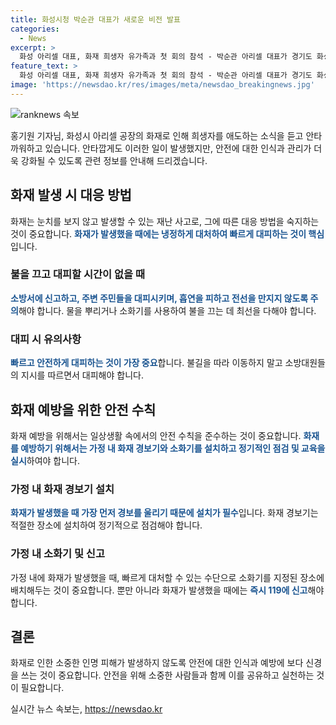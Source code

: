 ```yaml
---
title: 화성시청 박순관 대표가 새로운 비전 발표
categories:
  - News
excerpt: >
  화성 아리셀 대표, 화재 희생자 유가족과 첫 회의 참석 - 박순관 아리셀 대표가 경기도 화성시청에서 열린 화재 희생자 유가족과의 첫 회의에 참석했다. 화성시 서신면 아리셀 공장에서 발생한 화재로 인해 31명의 사상자가 발생한 가운데, 아리셀 대표의 참석으로 관련 사건에 대한 관심이 높아지고 있다.
feature_text: >
  화성 아리셀 대표, 화재 희생자 유가족과 첫 회의 참석 - 박순관 아리셀 대표가 경기도 화성시청에서 열린 화재 희생자 유가족과의 첫 회의에 참석했다. 화성시 서신면 아리셀 공장에서 발생한 화재로 인해 31명의 사상자가 발생한 가운데, 아리셀 대표의 참석으로 관련 사건에 대한 관심이 높아지고 있다.
image: 'https://newsdao.kr/res/images/meta/newsdao_breakingnews.jpg'
---
```


<p><img src="https://newsdao.kr/res/images/meta/newsdao_breakingnews.jpg" alt="ranknews 속보" /></p>

<p>홍기원 기자님, 화성시 아리셀 공장의 화재로 인해 희생자를 애도하는 소식을 듣고 안타까워하고 있습니다. 안타깝게도 이러한 일이 발생했지만, 안전에 대한 인식과 관리가 더욱 강화될 수 있도록 관련 정보를 안내해 드리겠습니다.</p>

<h2 data-ke-size="size26">화재 발생 시 대응 방법</h2>

<p data-ke-size="size16">화재는 눈치를 보지 않고 발생할 수 있는 재난 사고로, 그에 따른 대응 방법을 숙지하는 것이 중요합니다. <b><span style="color: #1a5490;">화재가 발생했을 때에는 냉정하게 대처하여 빠르게 대피하는 것이 핵심</span></b>입니다. </p> 

<h3>불을 끄고 대피할 시간이 없을 때</h3>

<p data-ke-size="size16"><b><span style="color: #1a5490;">소방서에 신고하고, 주변 주민들을 대피시키며, 흡연을 피하고 전선을 만지지 않도록 주의</span></b>해야 합니다. 물을 뿌리거나 소화기를 사용하여 불을 끄는 데 최선을 다해야 합니다. </p>

<h3>대피 시 유의사항</h3>

<p data-ke-size="size16"><b><span style="color: #1a5490;">빠르고 안전하게 대피하는 것이 가장 중요</span></b>합니다. 불길을 따라 이동하지 말고 소방대원들의 지시를 따르면서 대피해야 합니다. </p>

<h2 data-ke-size="size26">화재 예방을 위한 안전 수칙</h2>

<p data-ke-size="size16">화재 예방을 위해서는 일상생활 속에서의 안전 수칙을 준수하는 것이 중요합니다. <b><span style="color: #1a5490;">화재를 예방하기 위해서는 가정 내 화재 경보기와 소화기를 설치하고 정기적인 점검 및 교육을 실시</span></b>하여야 합니다. </p>

<h3>가정 내 화재 경보기 설치</h3>

<p data-ke-size="size16"><b><span style="color: #1a5490;">화재가 발생했을 때 가장 먼저 경보를 울리기 때문에 설치가 필수</span></b>입니다. 화재 경보기는 적절한 장소에 설치하여 정기적으로 점검해야 합니다. </p>

<h3>가정 내 소화기 및 신고</h3>

<p data-ke-size="size16">가정 내에 화재가 발생했을 때, 빠르게 대처할 수 있는 수단으로 소화기를 지정된 장소에 배치해두는 것이 중요합니다. 뿐만 아니라 화재가 발생했을 때에는 <b><span style="color: #1a5490;">즉시 119에 신고</span></b>해야 합니다. </p>

<h2 data-ke-size="size26">결론</h2>

<p data-ke-size="size16">화재로 인한 소중한 인명 피해가 발생하지 않도록 안전에 대한 인식과 예방에 보다 신경을 쓰는 것이 중요합니다. 안전을 위해 소중한 사람들과 함께 이를 공유하고 실천하는 것이 필요합니다. </p>
실시간 뉴스 속보는, <a href="https://newsdao.kr" rel="dofollow">https://newsdao.kr</a>


